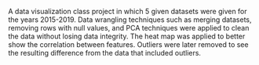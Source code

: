A data visualization class project in which 5 given datasets were given for the years 2015-2019.
Data wrangling techniques such as merging datasets, removing rows with null values, and PCA techniques were applied to clean the data without losing data integrity. 
The heat map was applied to better show the correlation between features.
Outliers were later removed to see the resulting difference from the data that included outliers.
